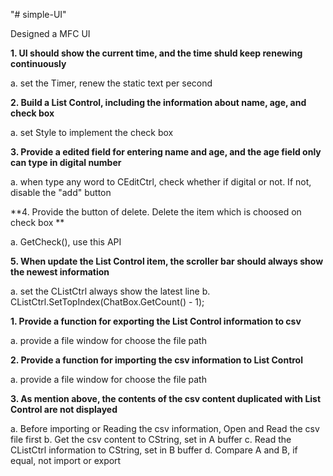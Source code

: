 "# simple-UI" 

Designed a MFC UI

**1.	UI should show the current time, and the time shuld keep renewing continuously**

  a. set the Timer, renew the static text per second
  
**2.	Build a List Control, including the information about name, age, and check box**

  a. set Style to implement the check box
  
**3.	Provide a edited field for entering name and age, and the age field only can type in digital number**

  a. when type any word to CEditCtrl, check whether if digital or not. If not, disable the "add" button
  
**4.	Provide the button of delete. Delete the item which is choosed on check box **

  a. GetCheck(), use this API

**5.	When update the List Control item, the scroller bar should always show the newest information**

  a. set the CListCtrl always show the latest line
  b. CListCtrl.SetTopIndex(ChatBox.GetCount() - 1);

**1. Provide a function for exporting the List Control information to csv**

  a. provide a file window for choose the file path

**2. Provide a function for importing the csv information to List Control**

  a. provide a file window for choose the file path
  
**3. As mention above, the contents of the csv content duplicated with List Control are not displayed**

  a. Before importing or Reading the csv information, Open and Read the csv file first
  b. Get the csv content to CString, set in A buffer
  c. Read the CListCtrl information to CString, set in B buffer
  d. Compare A and B, if equal, not import or export
